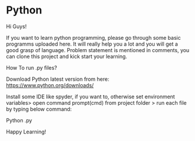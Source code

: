 # Python

Hi Guys!

If you want to learn python programming, please go through some basic programms uploaded here. It will really help you a lot and you will get a good grasp of language. Problem statement is mentioned in comments, you can clone this project and kick start your learning.

How To run .py files?

Download Python latest version from here: https://www.python.org/downloads/

Install some IDE like spyder, if you want to, otherwise set environment variables> open command prompt(cmd) from project folder > run each file by typing below command:

Python <filename>.py
  
Happy Learning!
